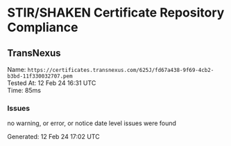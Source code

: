 # STIR/SHAKEN Certificate Repository Compliance

## TransNexus

Name: `https://certificates.transnexus.com/625J/fd67a438-9f69-4cb2-b3bd-11f330032707.pem`\
Tested At: 12 Feb 24 16:31 UTC\
Time: 85ms

### Issues

no warning, or error, or notice date level issues were found

Generated: 12 Feb 24 17:02 UTC